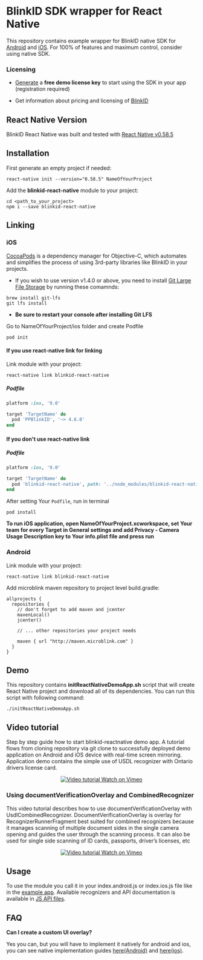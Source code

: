 # BlinkID SDK wrapper for React Native

This repository contains example wrapper for BlinkID native SDK for [Android](https://github.com/BlinkID/blinkid-android) and [iOS](https://github.com/BlinkID/blinkid-ios). For 100% of features and maximum control, consider using native SDK.


### Licensing

- [Generate](https://microblink.com/login?url=/customer/generatedemolicence) a **free demo license key** to start using the SDK in your app (registration required)

- Get information about pricing and licensing of [BlinkID](https://microblink.com/blinkid)

## React Native Version

BlinkID React Native was built and tested with [React Native v0.58.5](https://github.com/facebook/react-native/releases/tag/v0.58.5)

## Installation

First generate an empty project if needed:

```shell
react-native init --version="0.58.5" NameOfYourProject
```

Add the **blinkid-react-native** module to your project:

```shell
cd <path_to_your_project>
npm i --save blinkid-react-native
```

## Linking

### iOS

[CocoaPods](http://cocoapods.org) is a dependency manager for Objective-C, which automates and simplifies the process of using 3rd-party libraries like BlinkID in your projects.

- If you wish to use version v1.4.0 or above, you need to install [Git Large File Storage](https://git-lfs.github.com) by running these comamnds:

```shell
brew install git-lfs
git lfs install
```

- **Be sure to restart your console after installing Git LFS**

Go to NameOfYourProject/ios folder and create Podfile

```shell
pod init
```

#### If you use react-native link for linking

Link module with your project: 

```shell
react-native link blinkid-react-native
```

##### Podfile

```ruby
platform :ios, '9.0'

target 'TargetName' do
  pod 'PPBlinkID', '~> 4.6.0'
end
```

#### If you don't use react-native link

##### Podfile

```ruby
platform :ios, '9.0'

target 'TargetName' do
  pod 'blinkid-react-native', path: '../node_modules/blinkid-react-native'
end
```

After setting Your `Podfile`, run in terminal

```shell
pod install
```

**To run iOS application, open NameOfYourProject.xcworkspace, set Your team for every Target in General settings and add Privacy - Camera Usage Description key to Your info.plist file and press run**

### Android

Link module with your project: 

```shell
react-native link blinkid-react-native
```

Add microblink maven repository to project level build.gradle:

```
allprojects {
  repositories {
    // don't forget to add maven and jcenter
    mavenLocal()
    jcenter()
    
    // ... other repositories your project needs
    
    maven { url "http://maven.microblink.com" }
  }
}
```

## Demo

This repository contains **initReactNativeDemoApp.sh** script that will create React Native project and download all of its dependencies. You can run this script with following command: 
```shell
./initReactNativeDemoApp.sh
```

## Video tutorial

Step by step guide how to start blinkid-reactnative demo app. A tutorial flows from cloning repository via git clone to successfully deployed demo application on Android and iOS device with real-time screen mirroring. Application demo contains the simple use of USDL recognizer with Ontario drivers license card.

<p align="center" >
  <a href="https://vimeo.com/293090827" target="_blank">
    <img src="https://i.vimeocdn.com/video/725592267_1280x720.jpg" alt="Video tutorial" />
  </a>
  <a href="https://vimeo.com/293090827" target="_blank">Watch on Vimeo</a>
</p>

  ### Using documentVerificationOverlay and CombinedRecognizer

This video tutorial describes how to use documentVerificationOverlay with UsdlCombinedRecognizer.
DocumentVerificationOverlay is overlay for RecognizerRunnerFragment best suited for combined recognizers because it manages scanning of multiple document sides in the single camera opening and guides the user through the scanning process. It can also be used for single side scanning of ID cards, passports, driver’s licenses, etc

<p align="center" >
  <a href="https://vimeo.com/293090827" target="_blank">
    <img src="https://i.vimeocdn.com/video/729644410_1280x720.jpg" alt="Video tutorial" />
  </a>
  <a href="https://vimeo.com/293090827" target="_blank">Watch on Vimeo</a>
</p>

## Usage

To use the module you call it in your index.android.js or index.ios.js file like in the [example app](demoApp/index.js). Available recognizers and API documentation is available in [JS API files](BlinkID).

## FAQ

**Can I create a custom UI overlay?**

Yes you can, but you will have to implement it natively for android and ios, you can see native implementation guides [here(Android)](https://github.com/BlinkID/blinkid-android#recognizerRunnerView) and [here(ios)](https://github.com/BlinkID/blinkid-ios#recognizerRunnerViewController).
